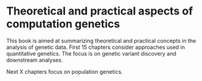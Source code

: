 # Theoretical and practical aspects of computation genetics

This book is aimed at summarizing theoretical and practical concepts in the analysis of genetic data.
First 15 chapters consider approaches used in quantitative genetics. The focus is on genetic variant discovery and
downstream analyses.

Next X chapters focus on population genetics.
